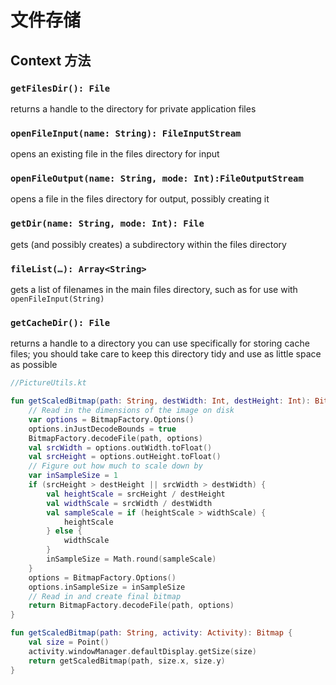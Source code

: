 # 文件存储

## Context 方法

### `getFilesDir(): File`

returns a handle to the directory for private application files

### `openFileInput(name: String): FileInputStream`

opens an existing file in the files directory for input

### `openFileOutput(name: String, mode: Int):FileOutputStream`

opens a file in the files directory for output, possibly creating it

### `getDir(name: String, mode: Int): File`

gets (and possibly creates) a subdirectory within the files directory

### `fileList(…): Array<String>`

gets a list of filenames in the main files directory, such as for use with `openFileInput(String)`

### `getCacheDir(): File`

returns a handle to a directory you can use specifically for storing cache files; you should take care to keep this directory tidy and use as little space as possible



```kotlin
//PictureUtils.kt

fun getScaledBitmap(path: String, destWidth: Int, destHeight: Int): Bitmap {
	// Read in the dimensions of the image on disk
	var options = BitmapFactory.Options()
	options.inJustDecodeBounds = true
	BitmapFactory.decodeFile(path, options)
	val srcWidth = options.outWidth.toFloat()
	val srcHeight = options.outHeight.toFloat()
	// Figure out how much to scale down by
	var inSampleSize = 1
	if (srcHeight > destHeight || srcWidth > destWidth) {
		val heightScale = srcHeight / destHeight
		val widthScale = srcWidth / destWidth
		val sampleScale = if (heightScale > widthScale) {
			heightScale
		} else {
			widthScale
		}
		inSampleSize = Math.round(sampleScale)
	}
	options = BitmapFactory.Options()
	options.inSampleSize = inSampleSize
	// Read in and create final bitmap
	return BitmapFactory.decodeFile(path, options)
}

fun getScaledBitmap(path: String, activity: Activity): Bitmap {
	val size = Point()
	activity.windowManager.defaultDisplay.getSize(size)
	return getScaledBitmap(path, size.x, size.y)
}
```